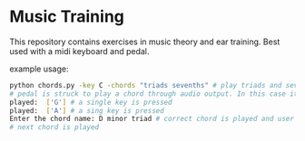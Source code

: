 # Music Training

This repository contains exercises in music theory and ear training. Best used with a midi keyboard and pedal.

example usage:
```sh
python chords.py -key C -chords "triads sevenths" # play triads and sevenths in the key of C major
# pedal is struck to play a chord through audio output. In this case it's A minor
played:  ['G'] # a single key is pressed
played:  ['A'] # a sing key is pressed
Enter the chord name: D minor triad # correct chord is played and user is prompted to enter name
# next chord is played
```

